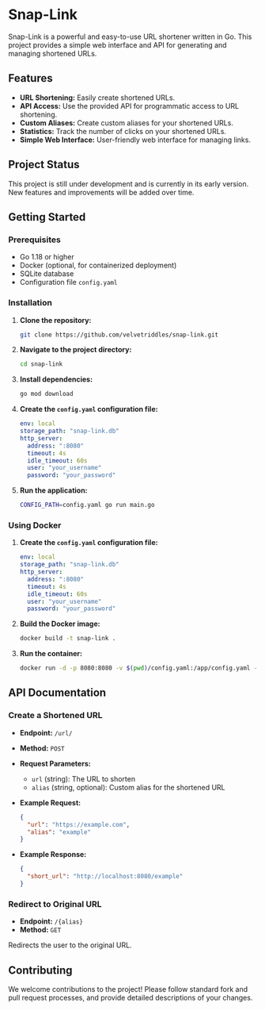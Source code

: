 # Snap-Link

Snap-Link is a powerful and easy-to-use URL shortener written in Go. This project provides a simple web interface and API for generating and managing shortened URLs.

## Features

- **URL Shortening:** Easily create shortened URLs.
- **API Access:** Use the provided API for programmatic access to URL shortening.
- **Custom Aliases:** Create custom aliases for your shortened URLs.
- **Statistics:** Track the number of clicks on your shortened URLs.
- **Simple Web Interface:** User-friendly web interface for managing links.

## Project Status

This project is still under development and is currently in its early version. New features and improvements will be added over time.

## Getting Started

### Prerequisites

- Go 1.18 or higher
- Docker (optional, for containerized deployment)
- SQLite database
- Configuration file `config.yaml`

### Installation

1. **Clone the repository:**

    ```bash
    git clone https://github.com/velvetriddles/snap-link.git
    ```

2. **Navigate to the project directory:**

    ```bash
    cd snap-link
    ```

3. **Install dependencies:**

    ```bash
    go mod download
    ```

4. **Create the `config.yaml` configuration file:**

    ```yaml
    env: local
    storage_path: "snap-link.db"
    http_server:
      address: ":8080"
      timeout: 4s
      idle_timeout: 60s
      user: "your_username"
      password: "your_password"
    ```

5. **Run the application:**

    ```bash
    CONFIG_PATH=config.yaml go run main.go
    ```

### Using Docker

1. **Create the `config.yaml` configuration file:**

    ```yaml
    env: local
    storage_path: "snap-link.db"
    http_server:
      address: ":8080"
      timeout: 4s
      idle_timeout: 60s
      user: "your_username"
      password: "your_password"
    ```

2. **Build the Docker image:**

    ```bash
    docker build -t snap-link .
    ```

3. **Run the container:**

    ```bash
    docker run -d -p 8080:8080 -v $(pwd)/config.yaml:/app/config.yaml --name snap-link snap-link
    ```

## API Documentation

### Create a Shortened URL

- **Endpoint:** `/url/`
- **Method:** `POST`
- **Request Parameters:**
  - `url` (string): The URL to shorten
  - `alias` (string, optional): Custom alias for the shortened URL

- **Example Request:**

    ```json
    {
      "url": "https://example.com",
      "alias": "example"
    }
    ```

- **Example Response:**

    ```json
    {
      "short_url": "http://localhost:8080/example"
    }
    ```

### Redirect to Original URL

- **Endpoint:** `/{alias}`
- **Method:** `GET`

Redirects the user to the original URL.

## Contributing

We welcome contributions to the project! Please follow standard fork and pull request processes, and provide detailed descriptions of your changes.
